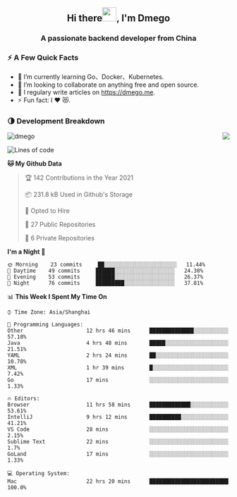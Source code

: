 <h2 align="center">Hi there<img src="https://cdn.jsdelivr.net/gh/dmego/images/img/Hi.gif" height="32" />, I'm Dmego </h2>
<h3 align="center">A passionate backend developer from China</h3>

### ⚡️ A Few Quick Facts

<ul>
    <li> 🌱 I’m currently learning Go、Docker、Kubernetes.</li>
    <li> 👯 I’m looking to collaborate on anything free and open source.</li>
    <li> 📝 I regulary write articles on <a href="https://dmego.me">https://dmego.me</a>.</li>
    <li> ⚡ Fun fact: I ❤️ 😻.</li>
</ul>

### 🌗 Development Breakdown

<img src="https://komarev.com/ghpvc/?username=dmego" alt="dmego" />

<img align="right" src="https://github-readme-stats.vercel.app/api?username=dmego&show_icons=true&icon_color=1573B3&hide_title=true&text_color=718096&bg_color=00000000&hide_border=true"/>

<!--START_SECTION:waka-->
![Lines of code](https://img.shields.io/badge/From%20Hello%20World%20I%27ve%20Written-228236%20lines%20of%20code-blue)

**🐱 My Github Data** 

> 🏆 142 Contributions in the Year 2021
 > 
> 📦 231.8 kB Used in Github's Storage 
 > 
> 💼 Opted to Hire
 > 
> 📜 27 Public Repositories 
 > 
> 🔑 6 Private Repositories  
 > 
**I'm a Night 🦉** 

```text
🌞 Morning    23 commits     ██░░░░░░░░░░░░░░░░░░░░░░░   11.44% 
🌆 Daytime    49 commits     ██████░░░░░░░░░░░░░░░░░░░   24.38% 
🌃 Evening    53 commits     ██████░░░░░░░░░░░░░░░░░░░   26.37% 
🌙 Night      76 commits     █████████░░░░░░░░░░░░░░░░   37.81%

```


📊 **This Week I Spent My Time On** 

```text
⌚︎ Time Zone: Asia/Shanghai

💬 Programming Languages: 
Other                    12 hrs 46 mins      ██████████████░░░░░░░░░░░   57.18% 
Java                     4 hrs 48 mins       █████░░░░░░░░░░░░░░░░░░░░   21.51% 
YAML                     2 hrs 24 mins       ██░░░░░░░░░░░░░░░░░░░░░░░   10.78% 
XML                      1 hr 39 mins        █░░░░░░░░░░░░░░░░░░░░░░░░   7.42% 
Go                       17 mins             ░░░░░░░░░░░░░░░░░░░░░░░░░   1.33%

🔥 Editors: 
Browser                  11 hrs 58 mins      █████████████░░░░░░░░░░░░   53.61% 
IntelliJ                 9 hrs 12 mins       ██████████░░░░░░░░░░░░░░░   41.21% 
VS Code                  28 mins             ░░░░░░░░░░░░░░░░░░░░░░░░░   2.15% 
Sublime Text             22 mins             ░░░░░░░░░░░░░░░░░░░░░░░░░   1.7% 
GoLand                   17 mins             ░░░░░░░░░░░░░░░░░░░░░░░░░   1.33%

💻 Operating System: 
Mac                      22 hrs 20 mins      █████████████████████████   100.0%

```


<!--END_SECTION:waka-->

